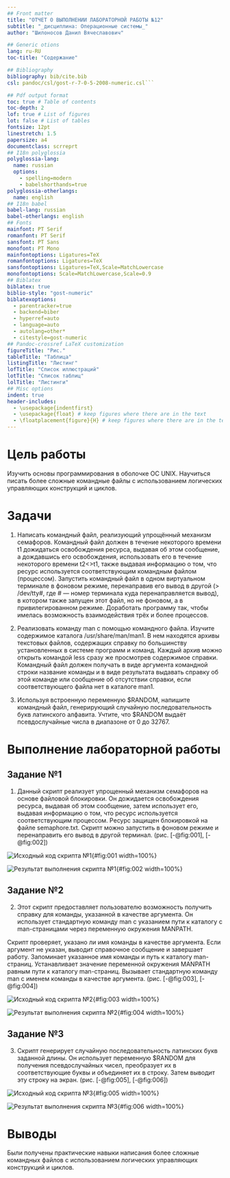 ```yaml
---
## Front matter
title: "ОТЧЕТ О ВЫПОЛНЕНИИ ЛАБОРАТОРНОЙ РАБОТЫ №12"
subtitle: "_дисциплина: Операционные системы_"
author: "Шилоносов Данил Вячеславович"

## Generic otions
lang: ru-RU
toc-title: "Содержание"

## Bibliography
bibliography: bib/cite.bib
csl: pandoc/csl/gost-r-7-0-5-2008-numeric.csl```

## Pdf output format
toc: true # Table of contents
toc-depth: 2
lof: true # List of figures
lot: false # List of tables
fontsize: 12pt
linestretch: 1.5
papersize: a4
documentclass: scrreprt
## I18n polyglossia
polyglossia-lang:
  name: russian
  options:
	- spelling=modern
	- babelshorthands=true
polyglossia-otherlangs:
  name: english
## I18n babel
babel-lang: russian
babel-otherlangs: english
## Fonts
mainfont: PT Serif
romanfont: PT Serif
sansfont: PT Sans
monofont: PT Mono
mainfontoptions: Ligatures=TeX
romanfontoptions: Ligatures=TeX
sansfontoptions: Ligatures=TeX,Scale=MatchLowercase
monofontoptions: Scale=MatchLowercase,Scale=0.9
## Biblatex
biblatex: true
biblio-style: "gost-numeric"
biblatexoptions:
  - parentracker=true
  - backend=biber
  - hyperref=auto
  - language=auto
  - autolang=other*
  - citestyle=gost-numeric
## Pandoc-crossref LaTeX customization
figureTitle: "Рис."
tableTitle: "Таблица"
listingTitle: "Листинг"
lofTitle: "Список иллюстраций"
lotTitle: "Список таблиц"
lolTitle: "Листинги"
## Misc options
indent: true
header-includes:
  - \usepackage{indentfirst}
  - \usepackage{float} # keep figures where there are in the text
  - \floatplacement{figure}{H} # keep figures where there are in the text
---
```


# Цель работы
Изучить основы программирования в оболочке ОС UNIX. Научиться писать более сложные командные файлы с использованием логических управляющих конструкций и циклов.

# Задачи
1. Написать командный файл, реализующий упрощённый механизм семафоров. Командный файл должен в течение некоторого времени t1 дожидаться освобождения ресурса, выдавая об этом сообщение, а дождавшись его освобождения, использовать его в течение некоторого времени t2<>t1, также выдавая информацию о том, что ресурс используется соответствующим командным файлом (процессом). Запустить командный файл в одном виртуальном терминале в фоновом режиме, перенаправив его вывод в другой (> /dev/tty#, где # — номер терминала куда перенаправляется вывод), в котором также запущен этот файл, но не фоновом, а в привилегированном режиме. Доработать программу так, чтобы имелась возможность взаимодействия трёх и более процессов.

2. Реализовать команду man с помощью командного файла. Изучите содержимое каталога /usr/share/man/man1. В нем находятся архивы текстовых файлов, содержащих справку по большинству установленных в системе программ и команд. Каждый архив можно открыть командой less сразу же просмотрев содержимое справки. Командный файл должен получать в виде аргумента командной строки название команды и в виде результата выдавать справку об этой команде или сообщение об отсутствии справки, если соответствующего файла нет в каталоге man1.

3. Используя встроенную переменную $RANDOM, напишите командный файл, генерирующий случайную последовательность букв латинского алфавита. Учтите, что $RANDOM выдаёт псевдослучайные числа в диапазоне от 0 до 32767.

# Выполнение лабораторной работы

## Задание №1
1. Данный скрипт реализует упрощенный механизм семафоров на основе файловой блокировки. Он дожидается освобождения ресурса, выдавая об этом сообщение, затем использует его, выдавая информацию о том, что ресурс используется соответствующим процессом. Ресурс защищен блокировкой на файле semaphore.txt. Скрипт можно запустить в фоновом режиме и перенаправить его вывод в другой терминал. (рис. [-@fig:001], [-@fig:002])

![Исходный код скрипта №1](image/1.png){#fig:001 width=100%}

![Результат выполнения скрипта №1](image/2.png){#fig:002 width=100%}

## Задание №2
2. Этот скрипт предоставляет пользователю возможность получить справку для команды, указанной в качестве аргумента. Он использует стандартную команду man с указанием пути к каталогу с man-страницами через переменную окружения MANPATH.

Скрипт проверяет, указано ли имя команды в качестве аргумента. Если аргумент не указан, выводит справочное сообщение и завершает работу.
Запоминает указанное имя команды и путь к каталогу man-страниц.
Устанавливает значение переменной окружения MANPATH равным пути к каталогу man-страниц.
Вызывает стандартную команду man с именем команды в качестве аргумента. (рис. [-@fig:003], [-@fig:004])

![Исходный код скрипта №2](image/3.png){#fig:003 width=100%}

![Результат выполнения скрипта №2](image/4.png){#fig:004 width=100%}

## Задание №3
3. Скрипт генерирует случайную последовательность латинских букв заданной длины. Он использует переменную $RANDOM для получения псевдослучайных чисел, преобразует их в соответствующие буквы и объединяет их в строку. Затем выводит эту строку на экран. (рис. [-@fig:005], [-@fig:006])

![Исходный код скрипта №3](image/5.png){#fig:005 width=100%}

![Результат выполнения скрипта №3](image/6.png){#fig:006 width=100%}

# Выводы
Были получены практические навыки написания более сложные командных файлов с использованием логических управляющих конструкций и циклов.
